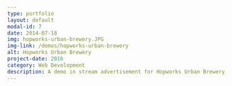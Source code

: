 ```yaml
---
type: portfolio
layout: default
modal-id: 7
date: 2014-07-18
img: hopworks-urban-brewery.JPG
img-link: /demos/hopworks-urban-brewery
alt: Hopworks Urban Brewery
project-date: 2016
category: Web Development
description: A demo in stream advertisement for Hopworks Urban Brewery. <a href="/demos/hopworks-urban-brewery">PROJECT DEMO</a>
---
```

